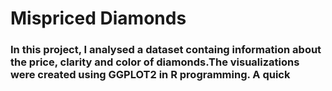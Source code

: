 # Mispriced Diamonds
### In this project, I analysed a dataset containg information about the price, clarity and color of diamonds.The visualizations were created using GGPLOT2 in R programming. A quick  
